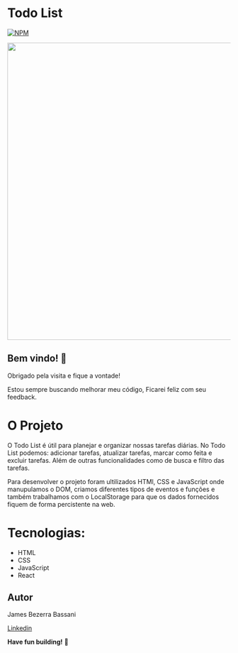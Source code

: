 # Todo List

[![NPM](https://img.shields.io/npm/l/react)](https://github.com/Jheimys/Electronic_battery/blob/master/LICENCE)

<p align=center>
  <image width="670" heigth="770" src='https://github.com/Jheimys/assets/blob/master/todoAva.gif'>
</p>

## Bem vindo! 👋

Obrigado pela visita e fique a vontade!

Estou sempre buscando melhorar meu código, Ficarei feliz com seu feedback.

# O Projeto

O Todo List é  útil para planejar e organizar nossas tarefas diárias. No Todo List podemos: adicionar tarefas, atualizar tarefas, marcar 
como feita e excluir tarefas. Além de outras funcionalidades como de busca e filtro das tarefas.

Para desenvolver o projeto foram ultilizados HTMl, CSS e JavaScript onde manupulamos o DOM, criamos diferentes tipos de eventos e funções 
e também  trabalhamos com o LocalStorage para que os dados fornecidos fiquem de forma percistente na web.

<!--   <p align=center>
    <image width="670" heigth="570" src='https://github.com/Jheimys/assets/blob/master/organo.png'>
  </p> -->

# Tecnologias:

- HTML
- CSS
- JavaScript
- React

## Autor

James Bezerra Bassani

[Linkedin](https://www.linkedin.com/in/jheimys/)

**Have fun building!** 🚀
